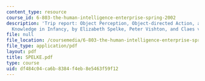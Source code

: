 ```yaml
---
content_type: resource
course_id: 6-803-the-human-intelligence-enterprise-spring-2002
description: 'Trip report: Object Perception, Object-directed Action, and Physical
  Knowledge in Infancy, by Elizabeth Spelke, Peter Vishton, and Claes von Hofsten.'
file: null
file_location: /coursemedia/6-803-the-human-intelligence-enterprise-spring-2002/df484c04ca6b8384f4eb8e5463f59f12_SPELKE.pdf
file_type: application/pdf
layout: pdf
title: SPELKE.pdf
type: course
uid: df484c04-ca6b-8384-f4eb-8e5463f59f12
---
```

